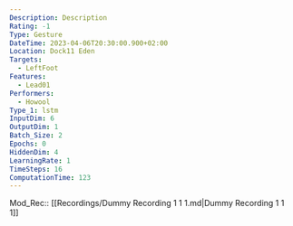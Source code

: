 ```yaml
---
Description: Description
Rating: -1
Type: Gesture
DateTime: 2023-04-06T20:30:00.900+02:00
Location: Dock11 Eden
Targets:
  - LeftFoot
Features:
  - Lead01
Performers:
  - Howool
Type_1: lstm
InputDim: 6
OutputDim: 1
Batch_Size: 2
Epochs: 0
HiddenDim: 4
LearningRate: 1
TimeSteps: 16
ComputationTime: 123
---
```

Mod_Rec:: [[Recordings/Dummy Recording 1 1 1.md|Dummy Recording 1 1 1]]

